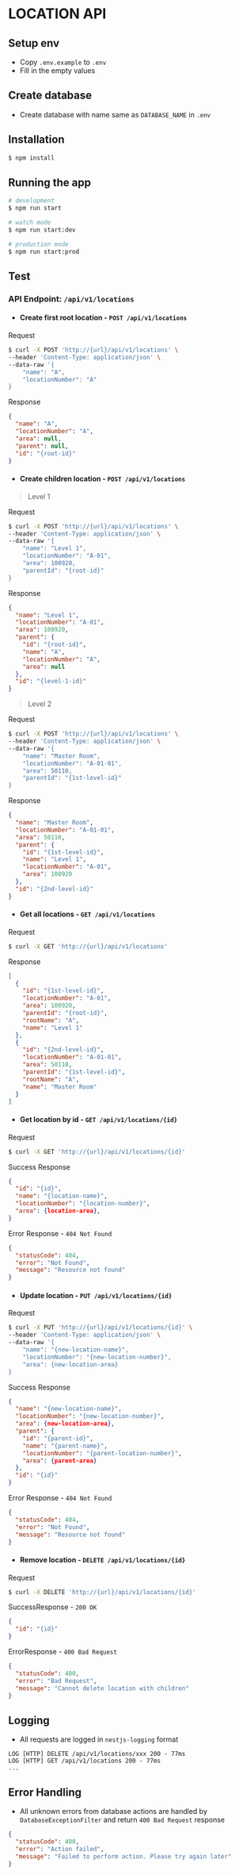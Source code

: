 # **LOCATION API**

## Setup env

- Copy `.env.example` to `.env`
- Fill in the empty values

## Create database

- Create database with name same as `DATABASE_NAME` in `.env`

## Installation

```bash
$ npm install
```

## Running the app

```bash
# development
$ npm run start

# watch mode
$ npm run start:dev

# production mode
$ npm run start:prod
```

## Test

### API Endpoint: `/api/v1/locations`

- #### Create first root location - `POST /api/v1/locations`
Request

```bash
$ curl -X POST 'http://{url}/api/v1/locations' \
--header 'Content-Type: application/json' \
--data-raw '{
    "name": "A",
    "locationNumber": "A"
}
```

Response

```json
{
  "name": "A",
  "locationNumber": "A",
  "area": null,
  "parent": null,
  "id": "{root-id}"
}
```

- #### Create children location - `POST /api/v1/locations`
> Level 1

Request

```bash
$ curl -X POST 'http://{url}/api/v1/locations' \
--header 'Content-Type: application/json' \
--data-raw '{
    "name": "Level 1",
    "locationNumber": "A-01",
    "area": 100920,
    "parentId": "{root-id}"
}
```

Response

```json
{
  "name": "Level 1",
  "locationNumber": "A-01",
  "area": 100920,
  "parent": {
    "id": "{root-id}",
    "name": "A",
    "locationNumber": "A",
    "area": null
  },
  "id": "{level-1-id}"
}
```

> Level 2

Request

```bash
$ curl -X POST 'http://{url}/api/v1/locations' \
--header 'Content-Type: application/json' \
--data-raw '{
    "name": "Master Room",
    "locationNumber": "A-01-01",
    "area": 50110,
    "parentId": "{1st-level-id}"
}
```

Response

```json
{
  "name": "Master Room",
  "locationNumber": "A-01-01",
  "area": 50110,
  "parent": {
    "id": "{1st-level-id}",
    "name": "Level 1",
    "locationNumber": "A-01",
    "area": 100920
  },
  "id": "{2nd-level-id}"
}
```

- #### Get all locations - `GET /api/v1/locations`
Request

```bash
$ curl -X GET 'http://{url}/api/v1/locations'
```

Response

```json
[
  {
    "id": "{1st-level-id}",
    "locationNumber": "A-01",
    "area": 100920,
    "parentId": "{root-id}",
    "rootName": "A",
    "name": "Level 1"
  },
  {
    "id": "{2nd-level-id}",
    "locationNumber": "A-01-01",
    "area": 50110,
    "parentId": "{1st-level-id}",
    "rootName": "A",
    "name": "Master Room"
  }
]
```

- #### Get location by id - `GET /api/v1/locations/{id}`
Request

```bash
$ curl -X GET 'http://{url}/api/v1/locations/{id}'
```

Success Response

```json
{
  "id": "{id}",
  "name": "{location-name}",
  "locationNumber": "{location-number}",
  "area": {location-area},
}
```

Error Response - `404 Not Found`

```json
{
  "statusCode": 404,
  "error": "Not Found",
  "message": "Resource not found"
}
```

- #### Update location - `PUT /api/v1/locations/{id}`
Request

```bash
$ curl -X PUT 'http://{url}/api/v1/locations/{id}' \
--header 'Content-Type: application/json' \
--data-raw '{
    "name": "{new-location-name}",
    "locationNumber": "{new-location-number}",
    "area": {new-location-area}
}
```

Success Response

```json
{
  "name": "{new-location-name}",
  "locationNumber": "{new-location-number}",
  "area": {new-location-area},
  "parent": {
    "id": "{parent-id}",
    "name": "{parent-name}",
    "locationNumber": "{parent-location-number}",
    "area": {parent-area}
  },
  "id": "{id}"
}
```

Error Response - `404 Not Found`

```json
{
  "statusCode": 404,
  "error": "Not Found",
  "message": "Resource not found"
}
```

- #### Remove location - `DELETE /api/v1/locations/{id}`
Request

```bash
$ curl -X DELETE 'http://{url}/api/v1/locations/{id}'
```

SuccessResponse - `200 OK`

```json
{
  "id": "{id}"
}
```

ErrorResponse - `400 Bad Request`

```json
{
  "statusCode": 400,
  "error": "Bad Request",
  "message": "Cannot delete location with children"
}
```

## Logging

- All requests are logged in `nestjs-logging` format

```
LOG [HTTP] DELETE /api/v1/locations/xxx 200 - 77ms
LOG [HTTP] GET /api/v1/locations 200 - 77ms
...
```

## Error Handling

- All unknown errors from database actions are handled by `DatabaseExceptionFilter` and return `400 Bad Request` response

```json
{
  "statusCode": 400,
  "error": "Action failed",
  "message": "Failed to perform action. Please try again later"
}
```

